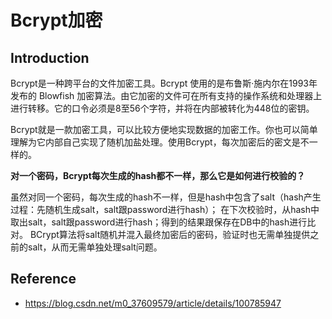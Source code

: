 # Bcrypt加密

## Introduction

Bcrypt是一种跨平台的文件加密工具。Bcrypt 使用的是布鲁斯·施内尔在1993年发布的 Blowfish 加密算法。由它加密的文件可在所有支持的操作系统和处理器上进行转移。它的口令必须是8至56个字符，并将在内部被转化为448位的密钥。

Bcrypt就是一款加密工具，可以比较方便地实现数据的加密工作。你也可以简单理解为它内部自己实现了随机加盐处理。使用Bcrypt，每次加密后的密文是不一样的。

**对一个密码，Bcrypt每次生成的hash都不一样，那么它是如何进行校验的？**

虽然对同一个密码，每次生成的hash不一样，但是hash中包含了salt（hash产生过程：先随机生成salt，salt跟password进行hash）；
在下次校验时，从hash中取出salt，salt跟password进行hash；得到的结果跟保存在DB中的hash进行比对。
BCrypt算法将salt随机并混入最终加密后的密码，验证时也无需单独提供之前的salt，从而无需单独处理salt问题。





## Reference

- https://blog.csdn.net/m0_37609579/article/details/100785947